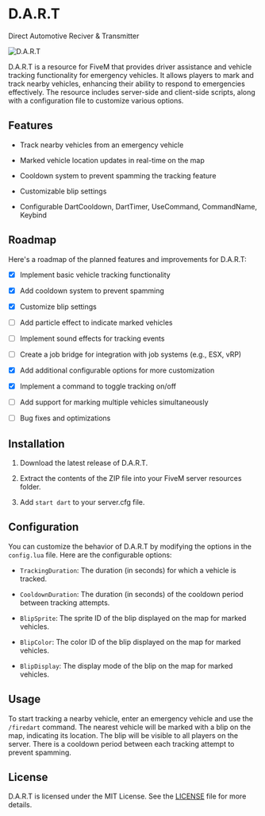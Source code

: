 # D.A.R.T
Direct Automotive Reciver & Transmitter

![D.A.R.T](https://media.discordapp.net/attachments/982855421779922944/1113885039541882970/64756725cd2c8.webp)

D.A.R.T is a resource for FiveM that provides driver assistance and vehicle tracking functionality for emergency vehicles. It allows players to mark and track nearby vehicles, enhancing their ability to respond to emergencies effectively. The resource includes server-side and client-side scripts, along with a configuration file to customize various options.

## Features

- Track nearby vehicles from an emergency vehicle

- Marked vehicle location updates in real-time on the map

- Cooldown system to prevent spamming the tracking feature

- Customizable blip settings

- Configurable DartCooldown, DartTimer, UseCommand, CommandName, Keybind

## Roadmap

Here's a roadmap of the planned features and improvements for D.A.R.T:

- [x] Implement basic vehicle tracking functionality

- [x] Add cooldown system to prevent spamming

- [x] Customize blip settings

- [ ] Add particle effect to indicate marked vehicles

- [ ] Implement sound effects for tracking events

- [ ] Create a job bridge for integration with job systems (e.g., ESX, vRP)

- [x] Add additional configurable options for more customization

- [x] Implement a command to toggle tracking on/off

- [ ] Add support for marking multiple vehicles simultaneously

- [ ] Bug fixes and optimizations

## Installation

1. Download the latest release of D.A.R.T.

2. Extract the contents of the ZIP file into your FiveM server resources folder.

3. Add `start dart` to your server.cfg file.

## Configuration

You can customize the behavior of D.A.R.T by modifying the options in the `config.lua` file. Here are the configurable options:

- `TrackingDuration`: The duration (in seconds) for which a vehicle is tracked.

- `CooldownDuration`: The duration (in seconds) of the cooldown period between tracking attempts.

- `BlipSprite`: The sprite ID of the blip displayed on the map for marked vehicles.

- `BlipColor`: The color ID of the blip displayed on the map for marked vehicles.

- `BlipDisplay`: The display mode of the blip on the map for marked vehicles.

## Usage

To start tracking a nearby vehicle, enter an emergency vehicle and use the `/firedart` command. The nearest vehicle will be marked with a blip on the map, indicating its location. The blip will be visible to all players on the server. There is a cooldown period between each tracking attempt to prevent spamming.

## License

D.A.R.T is licensed under the MIT License. See the [LICENSE](LICENSE) file for more details.

